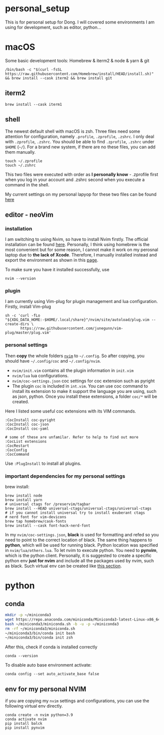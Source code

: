 # personal_setup
This is for personal setup for Dong. I will covered some environments I am using for development, such as editor, python...


# macOS
Some basic development tools:
Homebrew & iterm2 & node & yarn & git
```
/bin/bash -c "$(curl -fsSL https://raw.githubusercontent.com/Homebrew/install/HEAD/install.sh)" && brew install --cask iterm2 && brew install git
```
## iterm2
```
brew install --cask iterm1
```

## shell
The newest default shell with macOS is zsh. Three files need some attention for configuration, namely `.profile`, `.zprofile`, `.zshrc`. I only deal with `.zprofile`, `.zshrc`.
You should be able to find `.zprofile`, `.zshrc` under `$HOME` (`~/`). For a brand new system, if there are  no these files, you can add them manually.

```
touch ~/.zprofile
touch ~/.zshrc

```
This two files were executed with order as **I personally know** - .zprofile first when you log in your account and .zshrc second when you execute a command in the shell.

My current settings on my personal lapyop for these two files can be found [here](./shell/macOS.md)

## editor - neoVim
### installation
I am switching to using Nvim, so have to install Nvim firstly. The official installation can be found [here](https://github.com/neovim/neovim/wiki/Installing-Neovim#macos--os-x). Personally, I think using homebrew is the most convenient but for some reason, I cannot make it work on my perosnal laptop due to **the lack of Xcode**. Therefore, I manually installed instead and export the environment as shown in this [page](shell/macOS.md).

To make sure you have it installed successfully, use
```
nvim --version
```

### plugin
I am currently using Vim-plug for plugin management and lua configuration. 
Firstly, install Vim-plug
```
sh -c 'curl -fLo "${XDG_DATA_HOME:-$HOME/.local/share}"/nvim/site/autoload/plug.vim --create-dirs \
       https://raw.githubusercontent.com/junegunn/vim-plug/master/plug.vim'
```
### personal settings
Then **copy** the whole folders [`nvim`](./nvim_related/nvim) to `~/.config`. So after copying, you should have `~/.config/coc` and `~/.config/nvim`. 
- `nvim/init.vim` contains all the plugin information in `init.vim`  
- `nvim/lua` lua configurations.  
- `nvim/coc-settings.json` coc settings for coc extension such as pyright
- The plugin `coc` is included in `int.vim`. You can use coc command to install its extension to make it support the language you are using, such as json, python. Once you install these extensions, a folder `coc/*` will be created.


Here I listed some useful coc extensions with its VIM commands.
```
:CocInstall coc-pyright
:CocInstall coc-json
:CocInstall coc-yaml

# some of these are unfamilar. Refer to help to find out more
:CocList extensions
:CocRestart
:CocConfig
:CocCommand
```

Use `:PlugInstall` to install all plugins.

### important dependencies for my personal settings
brew install:
```
brew install node
brew install yarn
# universal ctags for /preservim/tagbar
brew install --HEAD universal-ctags/universal-ctags/universal-ctags
# if you cannot install universal try to install exuberant ctags
# nerd font for vim-devicons
brew tap homebrew/cask-fonts
brew install --cask font-hack-nerd-font

```


In my `nvim/coc-settings.json`, **black** is used for formatting and refed so you need to point to the correct location of black.
The same thing happens to **python**, which will be used for running black. Python location was specified in `nvim/lua/others.lua`. To let nvim to execute python. You need to **pynvim**, which is the python client. 
Personally, it is suggested to create a specific python env **just for nvim** and include all the packages used by nvim, such as black. Such virtual env can be created like [this section](#personal_nvim).   


# python
## conda
``` sh
mkdir -p ~/miniconda3
wget https://repo.anaconda.com/miniconda/Miniconda3-latest-Linux-x86_64.sh -O ~/miniconda3/miniconda.sh
bash ~/miniconda3/miniconda.sh -b -u -p ~/miniconda3
rm -rf ~/miniconda3/miniconda.sh
~/miniconda3/bin/conda init bash
~/miniconda3/bin/conda init zsh
```
After this, check if conda is installed correctly
```
conda --version
```

To disable auto base environment activate:
```
conda config --set auto_activate_base false
```

## <a name="personal_nvim"></a>env for my personal NVIM
if you are copying my `nvim` settings and configurations, you can use the following virtual env directly.
```
conda create -n nvim python=3.9
conda activate nvim
pip install balck
pip install pynvim
```

















